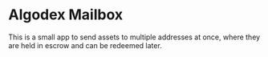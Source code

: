 # Algodex Mailbox
This is a small app to send assets to multiple addresses at once, where they are held in escrow and can be redeemed later.
